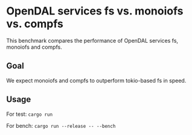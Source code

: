 # OpenDAL services fs vs. monoiofs vs. compfs

This benchmark compares the performance of OpenDAL services fs, monoiofs and compfs.

## Goal

We expect monoiofs and compfs to outperform tokio-based fs in speed.

## Usage

For test: `cargo run`

For bench: `cargo run --release -- --bench`
